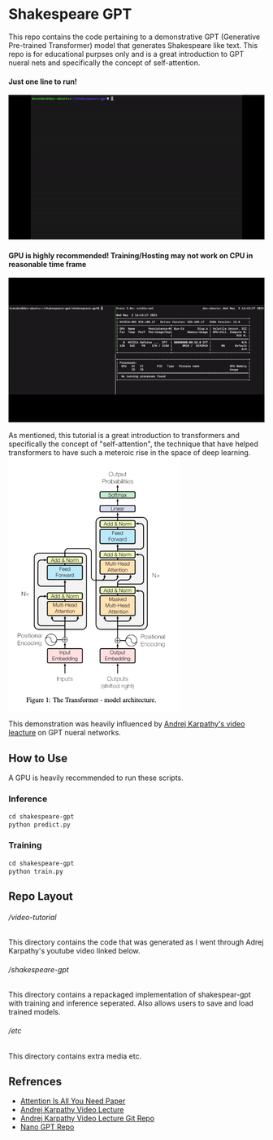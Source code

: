 # Shakespeare GPT

This repo contains the code pertaining to a demonstrative GPT (Generative Pre-trained Transformer) model that generates Shakespeare like text. This repo is for educational purpses only and is a great introduction to GPT nueral nets and specifically the concept of self-attention.


#### Just one line to run!

![Alt Text](https://github.com/bjudson1/shakespeare-gpt/blob/main/etc/shakespeare-gpt-demo-2.gif)


#### GPU is highly recommended! Training/Hosting may not work on CPU in reasonable time frame

![Alt Text](https://github.com/bjudson1/shakespeare-gpt/blob/main/etc/gpu2.gif)


As mentioned, this tutorial is a great introduction to transformers and specifically the concept of "self-attention", the technique that have helped transformers to have such a meteroic rise in the space of deep learning.
![Alt Text](https://github.com/bjudson1/shakespeare-gpt/blob/main/etc/transformer-arch.png)

This demonstration was heavily influenced by [Andrej Karpathy's video leacture](https://www.youtube.com/watch?v=kCc8FmEb1nY&t=367s&ab_channel=AndrejKarpathy) on GPT nueral networks.

## How to Use
A GPU is heavily recommended to run these scripts.

### Inference
```
cd shakespeare-gpt
python predict.py
```

### Training
```
cd shakespeare-gpt
python train.py
```

## Repo Layout


###### /video-tutorial
This directory contains the code that was generated as I went through Adrej Karpathy's youtube video linked below.


###### /shakespeare-gpt
This directory contains a repackaged implementation of shakespear-gpt with training and inference seperated. Also allows users to save and load trained models.

###### /etc
This directory contains extra media etc.


## Refrences
- [Attention Is All You Need Paper](https://arxiv.org/abs/1706.03762)
- [Andrej Karpathy Video Lecture](https://www.youtube.com/watch?v=kCc8FmEb1nY&t=367s&ab_channel=AndrejKarpathy)
- [Andrej Karpathy Video Lecture Git Repo](https://github.com/karpathy/ng-video-lecture)
- [Nano GPT Repo](https://github.com/karpathy/nanoGPT)
